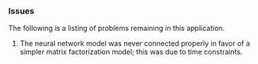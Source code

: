 ### Issues
The following is a listing of problems remaining in this application.

1. The neural network model was never connected properly in favor of a simpler matrix factorization model; this was due to time constraints.
